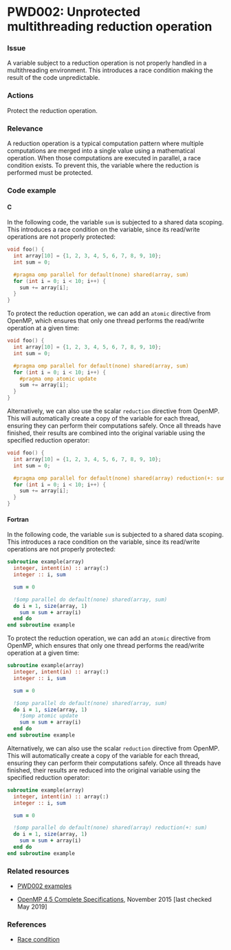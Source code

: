 # PWD002: Unprotected multithreading reduction operation

### Issue

A variable subject to a reduction operation is not properly handled in a
multithreading environment. This introduces a race condition making the result
of the code unpredictable.

### Actions

Protect the reduction operation.

### Relevance

A reduction operation is a typical computation pattern where multiple
computations are merged into a single value using a mathematical operation. When
those computations are executed in parallel, a race condition exists. To prevent
this, the variable where the reduction is performed must be protected.

### Code example

#### C

In the following code, the variable `sum` is subjected to a shared data
scoping. This introduces a race condition on the variable, since its read/write
operations are not properly protected:

```c
void foo() {
  int array[10] = {1, 2, 3, 4, 5, 6, 7, 8, 9, 10};
  int sum = 0;

  #pragma omp parallel for default(none) shared(array, sum)
  for (int i = 0; i < 10; i++) {
    sum += array[i];
  }
}
```

To protect the reduction operation, we can add an `atomic` directive from
OpenMP, which ensures that only one thread performs the read/write operation at
a given time:

```c
void foo() {
  int array[10] = {1, 2, 3, 4, 5, 6, 7, 8, 9, 10};
  int sum = 0;

  #pragma omp parallel for default(none) shared(array, sum)
  for (int i = 0; i < 10; i++) {
    #pragma omp atomic update
    sum += array[i];
  }
}
```

Alternatively, we can also use the scalar `reduction` directive from OpenMP.
This will automatically create a copy of the variable for each thread, ensuring
they can perform their computations safely. Once all threads have finished,
their results are combined into the original variable using the specified
reduction operator:

```c
void foo() {
  int array[10] = {1, 2, 3, 4, 5, 6, 7, 8, 9, 10};
  int sum = 0;

  #pragma omp parallel for default(none) shared(array) reduction(+: sum)
  for (int i = 0; i < 10; i++) {
    sum += array[i];
  }
}
```

#### Fortran

In the following code, the variable `sum` is subjected to a shared data
scoping. This introduces a race condition on the variable, since its read/write
operations are not properly protected:

```f90
subroutine example(array)
  integer, intent(in) :: array(:)
  integer :: i, sum

  sum = 0

  !$omp parallel do default(none) shared(array, sum)
  do i = 1, size(array, 1)
    sum = sum + array(i)
  end do
end subroutine example
```

To protect the reduction operation, we can add an `atomic` directive from
OpenMP, which ensures that only one thread performs the read/write operation at
a given time:

```f90
subroutine example(array)
  integer, intent(in) :: array(:)
  integer :: i, sum

  sum = 0

  !$omp parallel do default(none) shared(array, sum)
  do i = 1, size(array, 1)
    !$omp atomic update
    sum = sum + array(i)
  end do
end subroutine example
```

Alternatively, we can also use the scalar `reduction` directive from OpenMP.
This will automatically create a copy of the variable for each thread, ensuring
they can perform their computations safely. Once all threads have finished,
their results are reduced into the original variable using the specified
reduction operator:

```f90
subroutine example(array)
  integer, intent(in) :: array(:)
  integer :: i, sum

  sum = 0

  !$omp parallel do default(none) shared(array) reduction(+: sum)
  do i = 1, size(array, 1)
    sum = sum + array(i)
  end do
end subroutine example
```

### Related resources

* [PWD002 examples](https://github.com/codee-com/open-catalog/tree/main/Checks/PWD002/)

* [OpenMP 4.5 Complete Specifications](https://www.openmp.org/wp-content/uploads/openmp-4.5.pdf),
November 2015 [last checked May 2019]

### References

* [Race condition](https://en.wikipedia.org/wiki/Race_condition)
